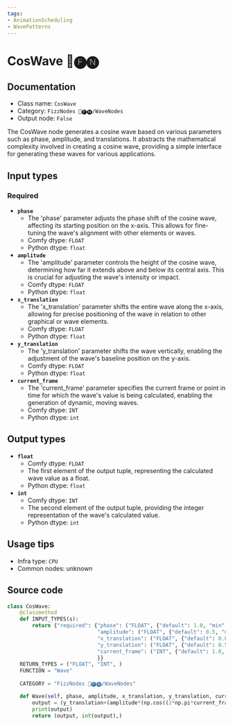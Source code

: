 ```yaml
---
tags:
- AnimationScheduling
- WavePatterns
---
```


# CosWave 📅🅕🅝
## Documentation
- Class name: `CosWave`
- Category: `FizzNodes 📅🅕🅝/WaveNodes`
- Output node: `False`

The CosWave node generates a cosine wave based on various parameters such as phase, amplitude, and translations. It abstracts the mathematical complexity involved in creating a cosine wave, providing a simple interface for generating these waves for various applications.
## Input types
### Required
- **`phase`**
    - The 'phase' parameter adjusts the phase shift of the cosine wave, affecting its starting position on the x-axis. This allows for fine-tuning the wave's alignment with other elements or waves.
    - Comfy dtype: `FLOAT`
    - Python dtype: `float`
- **`amplitude`**
    - The 'amplitude' parameter controls the height of the cosine wave, determining how far it extends above and below its central axis. This is crucial for adjusting the wave's intensity or impact.
    - Comfy dtype: `FLOAT`
    - Python dtype: `float`
- **`x_translation`**
    - The 'x_translation' parameter shifts the entire wave along the x-axis, allowing for precise positioning of the wave in relation to other graphical or wave elements.
    - Comfy dtype: `FLOAT`
    - Python dtype: `float`
- **`y_translation`**
    - The 'y_translation' parameter shifts the wave vertically, enabling the adjustment of the wave's baseline position on the y-axis.
    - Comfy dtype: `FLOAT`
    - Python dtype: `float`
- **`current_frame`**
    - The 'current_frame' parameter specifies the current frame or point in time for which the wave's value is being calculated, enabling the generation of dynamic, moving waves.
    - Comfy dtype: `INT`
    - Python dtype: `int`
## Output types
- **`float`**
    - Comfy dtype: `FLOAT`
    - The first element of the output tuple, representing the calculated wave value as a float.
    - Python dtype: `float`
- **`int`**
    - Comfy dtype: `INT`
    - The second element of the output tuple, providing the integer representation of the wave's calculated value.
    - Python dtype: `int`
## Usage tips
- Infra type: `CPU`
- Common nodes: unknown


## Source code
```python
class CosWave:
    @classmethod
    def INPUT_TYPES(s):
        return {"required": {"phase": ("FLOAT", {"default": 1.0, "min": 0.0, "max": 9999.0, "step": 1.0}),
                             "amplitude": ("FLOAT", {"default": 0.5, "min": 0.0, "max": 9999.0, "step": 0.1}),
                             "x_translation": ("FLOAT", {"default": 0.0, "min": 0.0, "max": 9999.0, "step": 1.0}),
                             "y_translation": ("FLOAT", {"default": 0.5, "min": 0.0, "max": 9999.0, "step": 0.05}),
                             "current_frame": ("INT", {"default": 1.0, "min": 0.0, "max": 9999.0, "step": 1.0}),
                             }}
    RETURN_TYPES = ("FLOAT", "INT", )
    FUNCTION = "Wave"
    
    CATEGORY = "FizzNodes 📅🅕🅝/WaveNodes"

    def Wave(self, phase, amplitude, x_translation, y_translation, current_frame):
        output = (y_translation+(amplitude*(np.cos((2*np.pi*current_frame/phase-x_translation)))))
        print(output)
        return (output, int(output),)

```
